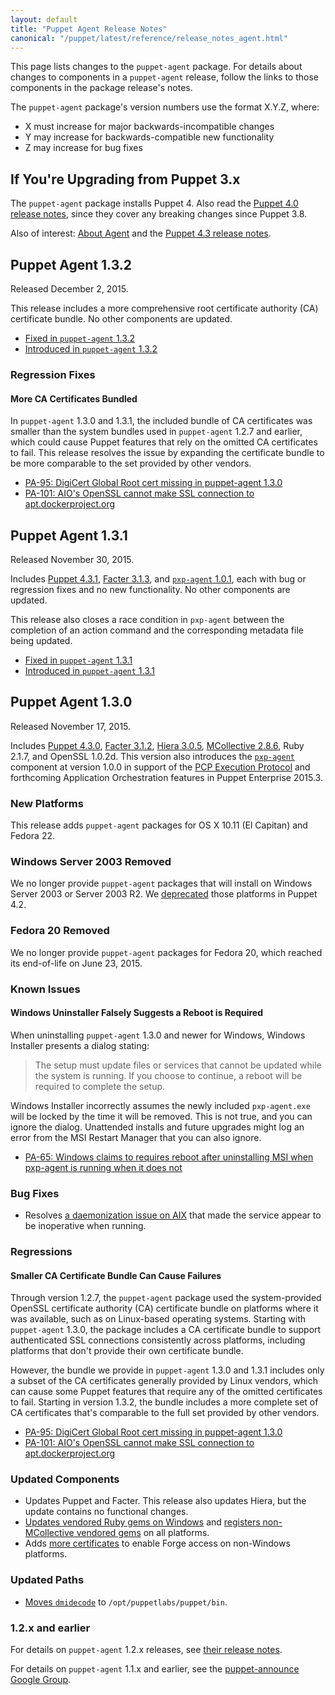 ```yaml
---
layout: default
title: "Puppet Agent Release Notes"
canonical: "/puppet/latest/reference/release_notes_agent.html"
---
```


[Puppet 4.3.0]: ./release_notes.html#puppet-430
[Puppet 4.3.1]: ./release_notes.html#puppet-431

[Facter 3.1.2]: /facter/3.1/release_notes.html#facter-312
[Facter 3.1.3]: /facter/3.1/release_notes.html#facter-313

[Hiera 3.0.5]: /hiera/3.0/release_notes.html#hiera-305

[MCollective 2.8.6]: /mcollective/releasenotes.html#2_8_6

[pxp-agent]: https://github.com/puppetlabs/pxp-agent

This page lists changes to the `puppet-agent` package. For details about changes to components in a `puppet-agent` release, follow the links to those components in the package release's notes.

The `puppet-agent` package's version numbers use the format X.Y.Z, where:

* X must increase for major backwards-incompatible changes
* Y may increase for backwards-compatible new functionality
* Z may increase for bug fixes

## If You're Upgrading from Puppet 3.x

The `puppet-agent` package installs Puppet 4. Also read the [Puppet 4.0 release notes](/puppet/4.0/reference/release_notes.html), since they cover any breaking changes since Puppet 3.8.

Also of interest: [About Agent](./about_agent.html) and the [Puppet 4.3 release notes](./release_notes.html).

## Puppet Agent 1.3.2

Released December 2, 2015.

This release includes a more comprehensive root certificate authority (CA) certificate bundle. No other components are updated.

* [Fixed in `puppet-agent` 1.3.2](https://tickets.puppetlabs.com/issues/?filter=16400)
* [Introduced in `puppet-agent` 1.3.2](https://tickets.puppetlabs.com/issues/?filter=16401)

### Regression Fixes

#### More CA Certificates Bundled

In `puppet-agent` 1.3.0 and 1.3.1, the included bundle of CA certificates was smaller than the system bundles used in `puppet-agent` 1.2.7 and earlier, which could cause Puppet features that rely on the omitted CA certificates to fail. This release resolves the issue by expanding the certificate bundle to be more comparable to the set provided by other vendors.

* [PA-95: DigiCert Global Root cert missing in puppet-agent 1.3.0](https://tickets.puppetlabs.com/browse/PA-95)
* [PA-101: AIO's OpenSSL cannot make SSL connection to apt.dockerproject.org](https://tickets.puppetlabs.com/browse/PA-101)

## Puppet Agent 1.3.1

Released November 30, 2015.

Includes [Puppet 4.3.1][], [Facter 3.1.3][], and [`pxp-agent` 1.0.1][pxp-agent], each with bug or regression fixes and no new functionality. No other components are updated.

This release also closes a race condition in `pxp-agent` between the completion of an action command and the corresponding metadata file being updated.

* [Fixed in `puppet-agent` 1.3.1](https://tickets.puppetlabs.com/issues/?filter=16106)
* [Introduced in `puppet-agent` 1.3.1](https://tickets.puppetlabs.com/issues/?filter=16209)

## Puppet Agent 1.3.0

Released November 17, 2015.

Includes [Puppet 4.3.0][], [Facter 3.1.2][], [Hiera 3.0.5][], [MCollective 2.8.6][], Ruby 2.1.7, and OpenSSL 1.0.2d. This version also introduces the [`pxp-agent`][pxp-agent] component at version 1.0.0 in support of the [PCP Execution Protocol](https://github.com/puppetlabs/pcp-specifications/blob/master/pxp/README.md) and forthcoming Application Orchestration features in Puppet Enterprise 2015.3.

### New Platforms

This release adds `puppet-agent` packages for OS X 10.11 (El Capitan) and Fedora 22.

### Windows Server 2003 Removed

We no longer provide `puppet-agent` packages that will install on Windows Server 2003 or Server 2003 R2. We [deprecated](./deprecated_win2003.html) those platforms in Puppet 4.2.

### Fedora 20 Removed

We no longer provide `puppet-agent` packages for Fedora 20, which reached its end-of-life on June 23, 2015.

### Known Issues

#### Windows Uninstaller Falsely Suggests a Reboot is Required

When uninstalling `puppet-agent` 1.3.0 and newer for Windows, Windows Installer presents a dialog stating:

> The setup must update files or services that cannot be updated while the system is running. If you choose to continue, a reboot will be required to complete the setup.

Windows Installer incorrectly assumes the newly included `pxp-agent.exe` will be locked by the time it will be removed. This is not true, and you can ignore the dialog. Unattended installs and future upgrades might log an error from the MSI Restart Manager that you can also ignore.

* [PA-65: Windows claims to requires reboot after uninstalling MSI when pxp-agent is running when it does not](https://tickets.puppetlabs.com/browse/PA-65)

### Bug Fixes

* Resolves [a daemonization issue on AIX](https://tickets.puppetlabs.com/browse/PA-67) that made the service appear to be inoperative when running.

### Regressions

#### Smaller CA Certificate Bundle Can Cause Failures

Through version 1.2.7, the `puppet-agent` package used the system-provided OpenSSL certificate authority (CA) certificate bundle on platforms where it was available, such as on Linux-based operating systems. Starting with `puppet-agent` 1.3.0, the package includes a CA certificate bundle to support authenticated SSL connections consistently across platforms, including platforms that don't provide their own certificate bundle.

However, the bundle we provide in `puppet-agent` 1.3.0 and 1.3.1 includes only a subset of the CA certificates generally provided by Linux vendors, which can cause some Puppet features that require any of the omitted certificates to fail. Starting in version 1.3.2, the bundle includes a more complete set of CA certificates that's comparable to the full set provided by other vendors.

* [PA-95: DigiCert Global Root cert missing in puppet-agent 1.3.0](https://tickets.puppetlabs.com/browse/PA-95)
* [PA-101: AIO's OpenSSL cannot make SSL connection to apt.dockerproject.org](https://tickets.puppetlabs.com/browse/PA-101)

### Updated Components

* Updates Puppet and Facter. This release also updates Hiera, but the update contains no functional changes.
* [Updates vendored Ruby gems on Windows](https://tickets.puppetlabs.com/browse/PA-69) and [registers non-MCollective vendored gems](https://tickets.puppetlabs.com/browse/PA-25) on all platforms.
* Adds [more certificates](https://tickets.puppetlabs.com/browse/PA-73) to enable Forge access on non-Windows platforms.

### Updated Paths

* [Moves `dmidecode`](https://tickets.puppetlabs.com/browse/PA-2) to `/opt/puppetlabs/puppet/bin`.

### 1.2.x and earlier

For details on `puppet-agent` 1.2.x releases, see [their release notes](/puppet/4.2/reference/release_notes_agent.html).

For details on `puppet-agent` 1.1.x and earlier, see the [puppet-announce Google Group](https://groups.google.com/forum/#!forum/puppet-announce).
